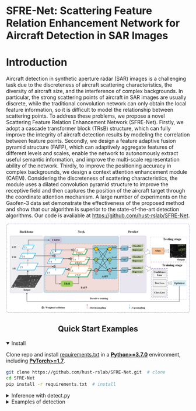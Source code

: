 # SFRE-Net: Scattering Feature Relation Enhancement Network for Aircraft Detection in SAR Images

# Introduction
Aircraft detection in synthetic aperture radar (SAR) images is a challenging task due to the discreteness of aircraft scattering characteristics, the diversity of aircraft size, and the interference of complex backgrounds. In particular, the strong scattering points of aircraft in SAR images are usually discrete, while the traditional convolution network can only obtain the local feature information, so it is difficult to model the relationship between scattering points. To address these problems, we propose a novel Scattering Feature Relation Enhancement Network (SFRE-Net). Firstly, we adopt a cascade transformer block (TRsB) structure, which can fully improve the integrity of aircraft detection results by modeling the correlation between feature points. Secondly, we design a feature adaptive fusion pyramid structure (FAFP), which can adaptively aggregate features of different levels and scales, enable the network to autonomously extract useful semantic information, and improve the multi-scale representation ability of the network. Thirdly, to improve the positioning accuracy in complex backgrounds, we design a context attention enhancement module (CAEM). Considering the discreteness of scattering characteristics, the module uses a dilated convolution pyramid structure to improve the receptive field and then captures the position of the aircraft target through the coordinate attention mechanism. A large number of experiments on the Gaofen-3 data set demonstrate the effectiveness of the proposed method and show that our algorithm is superior to the state-of-the-art detection algorithms. Our code is avaliable at https://github.com/hust-rslab/SFRE-Net.

<img src="data/net/SFRE-Net.png" width="1000" >

## <div align="center">Quick Start Examples</div>
<details open>
<summary>Install</summary>

Clone repo and install [requirements.txt](https://github.com/ultralytics/yolov5/blob/master/requirements.txt) in a
[**Python>=3.7.0**](https://www.python.org/) environment, including
[**PyTorch>=1.7**](https://pytorch.org/get-started/locally/).

```bash
git clone https://github.com/hust-rslab/SFRE-Net.git  # clone
cd SFRE-Net
pip install -r requirements.txt  # install
```
</details>

<details>
<summary>Inference with detect.py</summary>

`detect.py` runs inference and saving results to `runs/detect`.

```bash
    python detect.py \
    --weights weights/last.pt \
    --imgsz 640 \
    --device 0 \
    --source data/img/demo_img \
    --name SFRE-Net 
```
</details>

<details>
<summary>Examples of detection</summary>

<img src="data/img/demo_result/det_result.png" width="1000" >
</details>